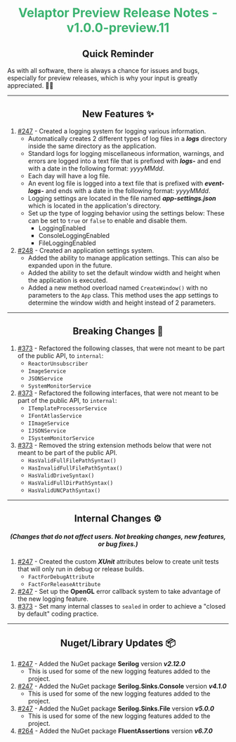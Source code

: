 <h1 align="center" style='color:mediumseagreen;font-weight:bold'>
    Velaptor Preview Release Notes - v1.0.0-preview.11
</h1>

<h2 align="center" style='font-weight:bold'>Quick Reminder</h2>

<div algn="center">

As with all software, there is always a chance for issues and bugs, especially for preview releases, which is why your input is greatly appreciated. 🙏🏼
</div>

---

<h2 style="font-weight:bold" align="center">New Features ✨</h2>

1. [#247](https://github.com/KinsonDigital/Velaptor/issues/247) - Created a logging system for logging various information.
   - Automatically creates 2 different types of log files in a **_logs_** directory inside the same directory as the application.
   - Standard logs for logging miscellaneous information, warnings, and errors are logged into a text file that is prefixed with **_logs-_** and end with a date in the following format: _yyyyMMdd_.
   - Each day will have a log file.
   - An event log file is logged into a text file that is prefixed with **_event-logs-_** and ends with a date in the following format: _yyyyMMdd_.
   - Logging settings are located in the file named **_app-settings.json_** which is located in the application's directory.
   - Set up the type of logging behavior using the settings below:
     These can be set to `true` or `false` to enable and disable them.
     - LoggingEnabled
     - ConsoleLoggingEnabled
     - FileLoggingEnabled
2. [#248](https://github.com/KinsonDigital/Velaptor/issues/248) - Created an application settings system.
   - Added the ability to manage application settings.  This can also be expanded upon in the future.
   - Added the ability to set the default window width and height when the application is executed.
   - Added a new method overload named `CreateWindow()` with no parameters to the `App` class.  This method uses the app settings to determine the window width and height instead of 2 parameters.

---

<h2 style="font-weight:bold" align="center">Breaking Changes 🧨</h2>

1. [#373](https://github.com/KinsonDigital/Velaptor/issues/373) - Refactored the following classes, that were not meant to be part of the public API, to `internal`:
   - `ReactorUnsubscriber`
   - `ImageService`
   - `JSONService`
   - `SystemMonitorService`
2. [#373](https://github.com/KinsonDigital/Velaptor/issues/373) - Refactored the following interfaces, that were not meant to be part of the public API, to `internal`:
   - `ITemplateProcessorService`
   - `IFontAtlasService`
   - `IImageService`
   - `IJSONService`
   - `ISystemMonitorService`
3. [#373](https://github.com/KinsonDigital/Velaptor/issues/373) - Removed the string extension methods below that were not meant to be part of the public API.
   - `HasValidFullFilePathSyntax()`
   - `HasInvalidFullFilePathSyntax()`
   - `HasValidDriveSyntax()`
   - `HasValidFullDirPathSyntax()`
   - `HasValidUNCPathSyntax()`

---

<h2 style="font-weight:bold" align="center">Internal Changes ⚙️</h2>
<h5 align="center">(Changes that do not affect users.  Not breaking changes, new features, or bug fixes.)</h5>

1. [#247](https://github.com/KinsonDigital/Velaptor/issues/247) - Created the custom **_XUnit_** attributes below to create unit tests that will only run in debug or release builds.
   - `FactForDebugAttribute`
   - `FactForReleaseAttribute`
2. [#247](https://github.com/KinsonDigital/Velaptor/issues/247) - Set up the **OpenGL** error callback system to take advantage of the new logging feature.
3. [#373](https://github.com/KinsonDigital/Velaptor/issues/373) - Set many internal classes to `sealed` in order to achieve a "closed by default" coding practice.

---

<h2 style="font-weight:bold" align="center">Nuget/Library Updates 📦</h2>

1. [#247](https://github.com/KinsonDigital/Velaptor/issues/247) - Added the NuGet package **Serilog** version **_v2.12.0_**
   - This is used for some of the new logging features added to the project.
2. [#247](https://github.com/KinsonDigital/Velaptor/issues/247) - Added the NuGet package **Serilog.Sinks.Console** version **_v4.1.0_**
   - This is used for some of the new logging features added to the project.
3. [#247](https://github.com/KinsonDigital/Velaptor/issues/247) - Added the NuGet package **Serilog.Sinks.File** version **_v5.0.0_**
   - This is used for some of the new logging features added to the project.
4. [#264](https://github.com/KinsonDigital/Velaptor/issues/264) - Added the NuGet package **FluentAssertions** version **_v6.7.0_**

